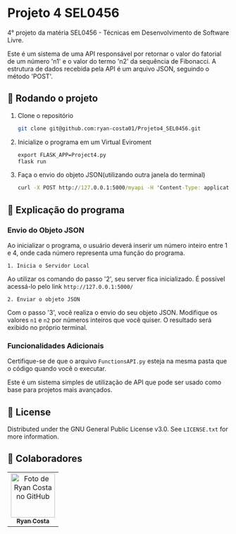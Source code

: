 <a name="readme-top"></a>


# Projeto 4 SEL0456
4° projeto da matéria SEL0456 - Técnicas em Desenvolvimento de Software Livre.

Este é um sistema de uma API responsável por retornar o valor do fatorial de um número 'n1' e o valor do termo 'n2' da sequência de Fibonacci. A estrutura de dados recebida pela API é um arquivo JSON, seguindo o método 'POST'. 

## :rocket: Rodando o projeto

1. Clone o repositório
   ```sh
   git clone git@github.com:ryan-costa01/Projeto4_SEL0456.git
   ```
2. Inicialize o programa em um Virtual Eviroment
   ```cmd
   export FLASK_APP=Project4.py
   flask run
   ```
3. Faça o envio do objeto JSON(utilizando outra janela do terminal)
   ```cmd
   curl -X POST http://127.0.0.1:5000/myapi -H 'Content-Type: application/json' -d '{"fact":n1,"fib":n2}'
   ```
   
## :wrench: Explicação do programa
### Envio do Objeto JSON
Ao inicializar o programa, o usuário deverá inserir um número inteiro entre 1 e 4, onde cada número representa uma função do programa.
```
1. Inicia o Servidor Local
```
Ao utilizar os comando do passo '2', seu server fica inicializado. É possível acessá-lo pelo link `http://127.0.0.1:5000/`
```
2. Enviar o objeto JSON
```
Com o passo '3', você realiza o envio do seu objeto JSON. Modifique os valores `n1` e `n2` por números inteiros que você quiser. O resultado será exibido no próprio terminal.


### Funcionalidades Adicionais

Certifique-se de que o arquivo `FunctionsAPI.py` esteja na mesma pasta que o código quando você o executar.

Este é um sistema simples de utilização de API que pode ser usado como base para projetos mais avançados.

## :memo: License

Distributed under the GNU General Public License v3.0. See `LICENSE.txt` for more information.

## :handshake: Colaboradores
<table>
  <tr>
    <td align="center">
      <a href="https://github.com/ryan-costa01">
        <img src="https://avatars.githubusercontent.com/u/63657064?s=400&u=cae3d15c188ed977d1713fb373a5a42a145ae3ba&v=4" width="100px;" alt="Foto de Ryan Costa no GitHub"/><br>
        <sub>
          <b>Ryan Costa</b>
        </sub>
      </a>
    </td>
